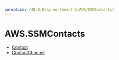 ```yaml
---
permalink: /48.0.0/ap-northeast-1/AWS/SSMContacts/
---
```


# AWS.SSMContacts



* [Contact](Contact.md)
* [ContactChannel](ContactChannel.md)